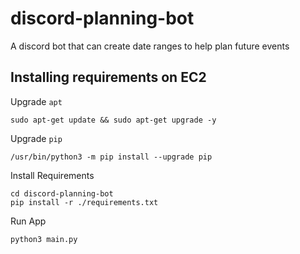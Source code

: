 # discord-planning-bot
A discord bot that can create date ranges to help plan future events

## Installing requirements on EC2

Upgrade `apt`
```shell
sudo apt-get update && sudo apt-get upgrade -y
```

Upgrade `pip`
```shell
/usr/bin/python3 -m pip install --upgrade pip
```

Install Requirements
```shell
cd discord-planning-bot
pip install -r ./requirements.txt
```

Run App
```shell
python3 main.py
```
